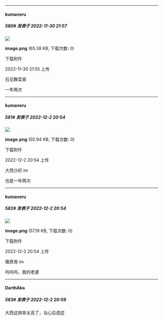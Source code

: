 

*****

####  kumaneru  
##### 580#       发表于 2022-11-30 21:57

<img src="https://img.saraba1st.com/forum/202211/30/215522zurqqmrn3nrr4mnt.png" referrerpolicy="no-referrer">

<strong>image.png</strong> (65.38 KB, 下载次数: 0)

下载附件

2022-11-30 21:55 上传

石见舞菜香

一年两次



*****

####  kumaneru  
##### 581#       发表于 2022-12-2 20:54

<img src="https://img.saraba1st.com/forum/202212/02/205413yvx4e5x66d56v4zc.png" referrerpolicy="no-referrer">

<strong>image.png</strong> (50.94 KB, 下载次数: 0)

下载附件

2022-12-2 20:54 上传

大西沙织 im 

也是一年两次

*****

####  kumaneru  
##### 582#       发表于 2022-12-2 20:54

<img src="https://img.saraba1st.com/forum/202212/02/205432awpmlepm7j5ujfeu.png" referrerpolicy="no-referrer">

<strong>image.png</strong> (57.19 KB, 下载次数: 0)

下载附件

2022-12-2 20:54 上传

篠原侑 im

呜呜呜，我的老婆

*****

####  DarthAka  
##### 583#       发表于 2022-12-2 20:59

大西这频率太高了，当心后遗症

